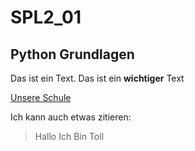 # SPL2_01
## Python Grundlagen
Das ist ein Text.
Das ist ein **wichtiger** Text

[Unsere Schule](https://www.htl-leoben.at)

Ich kann auch etwas zitieren:
>Hallo
>Ich
>Bin
>Toll
